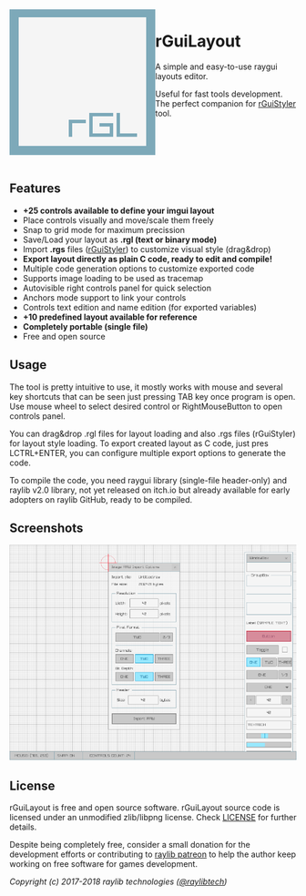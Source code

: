 <img align="left" src="logo/rguilayout_256x256.png" width=256>

# rGuiLayout
A simple and easy-to-use raygui layouts editor. 

Useful for fast tools development. The perfect companion for [rGuiStyler](https://github.com/raysan5/rguistyler) tool.

<br>
<br>
<br>
<br>

## Features

 - **+25 controls available to define your imgui layout**
 - Place controls visually and move/scale them freely
 - Snap to grid mode for maximum precission
 - Save/Load your layout as **.rgl (text or binary mode)**
 - Import **.rgs** files ([rGuiStyler](https://github.com/raysan5/rguistyler)) to customize visual style (drag&drop)
 - **Export layout directly as plain C code, ready to edit and compile!**
 - Multiple code generation options to customize exported code
 - Supports image loading to be used as tracemap
 - Autovisible right controls panel for quick selection
 - Anchors mode support to link your controls
 - Controls text edition and name edition (for exported variables)
 - **+10 predefined layout available for reference**
 - **Completely portable (single file)**
 - Free and open source
 
## Usage
The tool is pretty intuitive to use, it mostly works with mouse and several key shortcuts that can be seen just pressing TAB key once program is open. Use mouse wheel to select desired control or RightMouseButton to open controls panel.

You can drag&drop .rgl files for layout loading and also .rgs files (rGuiStyler) for layout style loading. To export created layout as C code, just pres LCTRL+ENTER, you can configure multiple export options to generate the code.

To compile the code, you need raygui library (single-file header-only) and raylib v2.0 library, not yet released on itch.io but already available for early adopters on raylib GitHub, ready to be compiled.
 
## Screenshots

![rGuiLayout](screenshots/rguilayout_v100_shot03.png)

## License

rGuiLayout is free and open source software. rGuiLayout source code is licensed under an unmodified zlib/libpng license. Check [LICENSE](LICENSE) for further details.

Despite being completely free, consider a small donation for the development efforts or contributing to [raylib patreon](https://www.patreon.com/raysan5) to help the author keep working on free software for games development.

*Copyright (c) 2017-2018 raylib technologies ([@raylibtech](https://twitter.com/raylibtech))*
